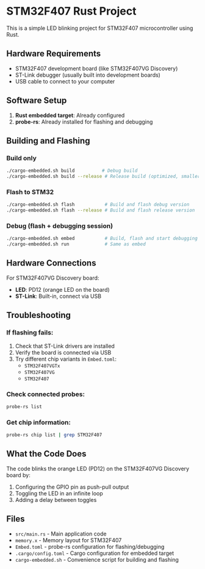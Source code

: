# STM32F407 Rust Project

This is a simple LED blinking project for STM32F407 microcontroller using Rust.

## Hardware Requirements

- STM32F407 development board (like STM32F407VG Discovery)
- ST-Link debugger (usually built into development boards)
- USB cable to connect to your computer

## Software Setup

1. **Rust embedded target**: Already configured
2. **probe-rs**: Already installed for flashing and debugging

## Building and Flashing

### Build only
```bash
./cargo-embedded.sh build          # Debug build
./cargo-embedded.sh build --release # Release build (optimized, smaller)
```

### Flash to STM32
```bash
./cargo-embedded.sh flash           # Build and flash debug version
./cargo-embedded.sh flash --release # Build and flash release version
```

### Debug (flash + debugging session)
```bash
./cargo-embedded.sh embed           # Build, flash and start debugging
./cargo-embedded.sh run             # Same as embed
```

## Hardware Connections

For STM32F407VG Discovery board:
- **LED**: PD12 (orange LED on the board)
- **ST-Link**: Built-in, connect via USB

## Troubleshooting

### If flashing fails:
1. Check that ST-Link drivers are installed
2. Verify the board is connected via USB
3. Try different chip variants in `Embed.toml`:
   - `STM32F407VGTx`
   - `STM32F407VG`
   - `STM32F407`

### Check connected probes:
```bash
probe-rs list
```

### Get chip information:
```bash
probe-rs chip list | grep STM32F407
```

## What the Code Does

The code blinks the orange LED (PD12) on the STM32F407VG Discovery board by:
1. Configuring the GPIO pin as push-pull output
2. Toggling the LED in an infinite loop
3. Adding a delay between toggles

## Files

- `src/main.rs` - Main application code
- `memory.x` - Memory layout for STM32F407
- `Embed.toml` - probe-rs configuration for flashing/debugging
- `.cargo/config.toml` - Cargo configuration for embedded target
- `cargo-embedded.sh` - Convenience script for building and flashing